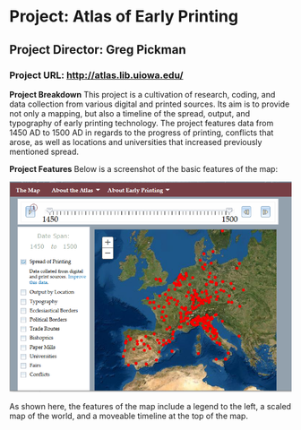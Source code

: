 # Project: Atlas of Early Printing
## Project Director: Greg Pickman
### Project URL: http://atlas.lib.uiowa.edu/

**Project Breakdown**
This project is a cultivation of research, coding, and data collection from various digital and printed sources. Its aim is to provide not only a mapping, but also a timeline of  the spread, output, and typography of early printing technology. The project features data from 1450 AD to 1500 AD in regards to the progress of printing, conflicts that arose, as well as locations and universities that increased previously mentioned spread.

**Project Features**
Below is a screenshot of the basic features of the map:

![a screenshot of the map, and it's basic features](https://github.com/tanpayne/Tanner-s-Repository/blob/main/images/reviewblog2sc3.PNG)

As shown here, the features of the map include a legend to the left, a scaled map of the world, and a moveable timeline at the top of the map.

